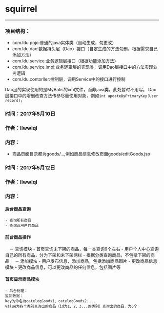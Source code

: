 # squirrel

----------

### **项目结构：**

 - com.ldu.pojo:普通的java实体类（自动生成，勿更改）
 - com.ldu.dao:数据持久层（Dao）接口（自定生成的方法勿删，根据需求自己添加方法）
 - com.ldu.service:业务逻辑层接口（根据功能添加方法）
 - com.ldu.service.impl:业务逻辑层的实现类，调用Dao层接口中的方法实现业务逻辑
 - com.ldu.contorller:控制层，调用Service中的接口进行控制

Dao层的实现使用的是MyBatis的xml文件，而非java类，此处暂时不用写。
Dao层接口中的增删改查方法传参尽量使用对象，例如`int updateByPrimaryKey(User record);`


### 时间：2017年5月10日
### 作者：llwwlql
### 内容：  
- 商品页面目录都为goods/...,例如商品信息修改页面goods/editGoods.jsp

### 时间：2017年5月12日
### 作者：llwwlql
### 内容：  
#### 后台商品查询
	- 查询所有商品
	- 查询该用户的商品 
	
#### 前台商品操作
　－ 查询模块
	- 首页查询未下架的商品，每一类查询6个左右
	- 用户个人中心查询自己的所有商品，分为下架和未下架两栏
	- 根据分类查询商品，不包括下架的商品
　－ 添加模块
	- 用户发布信息，添加商品，包括添加商品图片
	- 更改商品信息模块
	- 更改商品信息，可以更改商品的任何信息，包括图片等 
	
#### 首页显示商品模块
	- 后台处理：  
	返回数据：  
	key的命名为catelogGoods1、catelogGoods2....
	value为各个类别查询出的商品（id为1、2、3...的类别）查询出的商品，为6个